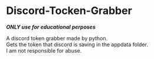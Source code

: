 # Discord-Tocken-Grabber
***ONLY use for educational perposes***

A discord token grabber made by python.<br />
Gets the token that discord is saving in the appdata folder.<br />
I am not responsible for abuse.
